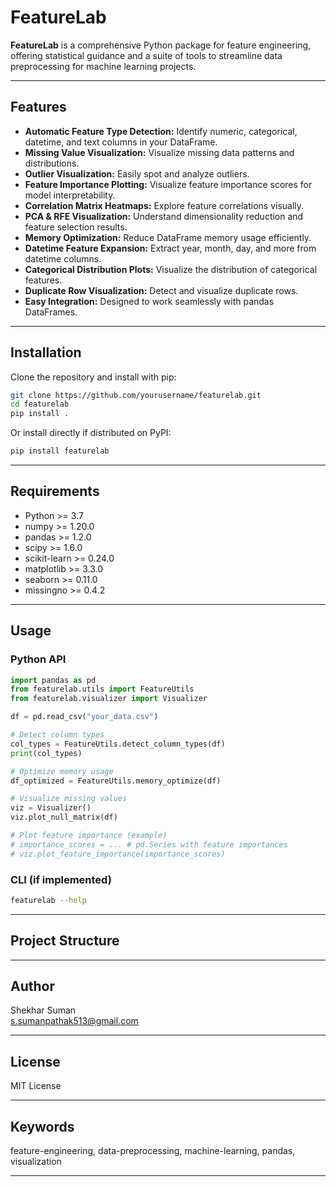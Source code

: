 # FeatureLab

**FeatureLab** is a comprehensive Python package for feature engineering, offering statistical guidance and a suite of tools to streamline data preprocessing for machine learning projects.

---

## Features

- **Automatic Feature Type Detection:** Identify numeric, categorical, datetime, and text columns in your DataFrame.
- **Missing Value Visualization:** Visualize missing data patterns and distributions.
- **Outlier Visualization:** Easily spot and analyze outliers.
- **Feature Importance Plotting:** Visualize feature importance scores for model interpretability.
- **Correlation Matrix Heatmaps:** Explore feature correlations visually.
- **PCA & RFE Visualization:** Understand dimensionality reduction and feature selection results.
- **Memory Optimization:** Reduce DataFrame memory usage efficiently.
- **Datetime Feature Expansion:** Extract year, month, day, and more from datetime columns.
- **Categorical Distribution Plots:** Visualize the distribution of categorical features.
- **Duplicate Row Visualization:** Detect and visualize duplicate rows.
- **Easy Integration:** Designed to work seamlessly with pandas DataFrames.

---

## Installation

Clone the repository and install with pip:

```bash
git clone https://github.com/yourusername/featurelab.git
cd featurelab
pip install .
```

Or install directly if distributed on PyPI:

```bash
pip install featurelab
```

---

## Requirements

- Python >= 3.7
- numpy >= 1.20.0
- pandas >= 1.2.0
- scipy >= 1.6.0
- scikit-learn >= 0.24.0
- matplotlib >= 3.3.0
- seaborn >= 0.11.0
- missingno >= 0.4.2

---

## Usage

### Python API

```python
import pandas as pd
from featurelab.utils import FeatureUtils
from featurelab.visualizer import Visualizer

df = pd.read_csv("your_data.csv")

# Detect column types
col_types = FeatureUtils.detect_column_types(df)
print(col_types)

# Optimize memory usage
df_optimized = FeatureUtils.memory_optimize(df)

# Visualize missing values
viz = Visualizer()
viz.plot_null_matrix(df)

# Plot feature importance (example)
# importance_scores = ... # pd.Series with feature importances
# viz.plot_feature_importance(importance_scores)
```

### CLI (if implemented)

```bash
featurelab --help
```

---

## Project Structure




---

## Author

Shekhar Suman  
[s.sumanpathak513@gmail.com](mailto:s.sumanpathak513@gmail.com)

---

## License

MIT License

---

## Keywords

feature-engineering, data-preprocessing, machine-learning, pandas, visualization

---